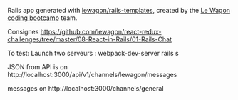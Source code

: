 Rails app generated with [lewagon/rails-templates](https://github.com/lewagon/rails-templates), created by the [Le Wagon coding bootcamp](https://www.lewagon.com) team.

Consignes
https://github.com/lewagon/react-redux-challenges/tree/master/08-React-in-Rails/01-Rails-Chat

To test:
Launch two serveurs :
webpack-dev-server
rails s


JSON from API is on http://localhost:3000/api/v1/channels/lewagon/messages

messages on http://localhost:3000/channels/general

